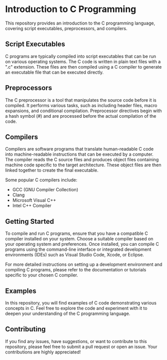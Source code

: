 # Introduction to C Programming

This repository provides an introduction to the C programming language, covering script executables, preprocessors, and compilers.

## Script Executables

C programs are typically compiled into script executables that can be run on various operating systems. The C code is written in plain text files with a ".c" extension. These files are then compiled using a C compiler to generate an executable file that can be executed directly.

## Preprocessors

The C preprocessor is a tool that manipulates the source code before it is compiled. It performs various tasks, such as including header files, macro expansions, and conditional compilation. Preprocessor directives begin with a hash symbol (#) and are processed before the actual compilation of the code.

## Compilers

Compilers are software programs that translate human-readable C code into machine-readable instructions that can be executed by a computer. The compiler reads the C source files and produces object files containing machine code specific to the target architecture. These object files are then linked together to create the final executable.

Some popular C compilers include:

- GCC (GNU Compiler Collection)
- Clang
- Microsoft Visual C++
- Intel C++ Compiler

## Getting Started

To compile and run C programs, ensure that you have a compatible C compiler installed on your system. Choose a suitable compiler based on your operating system and preferences. Once installed, you can compile C programs using the command-line interface or integrated development environments (IDEs) such as Visual Studio Code, Xcode, or Eclipse.

For more detailed instructions on setting up a development environment and compiling C programs, please refer to the documentation or tutorials specific to your chosen C compiler.

## Examples

In this repository, you will find examples of C code demonstrating various concepts in C. Feel free to explore the code and experiment with it to deepen your understanding of the C programming language.

## Contributing

If you find any issues, have suggestions, or want to contribute to this repository, please feel free to submit a pull request or open an issue. Your contributions are highly appreciated!

